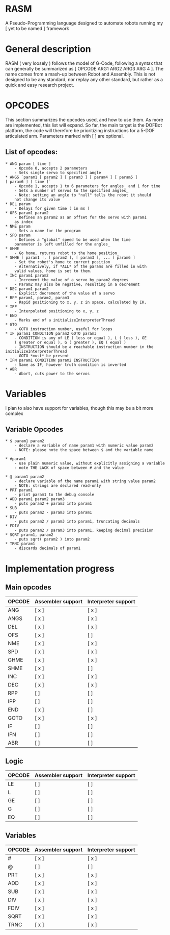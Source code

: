 # RASM
A Pseudo-Programming language designed to automate robots running my [ yet to be named ] framework

# General description
RASM ( very loosely ) follows the model of G-Code, following a syntax that can generally be summarized as [ OPCODE ARG1 ARG2 ARG3 ARG 4 ]. The name comes from a mash-up between Robot and Assembly. This is not designed to be any standard, nor replay any other standard, but rather as a quick and easy research project.

# OPCODES
 This section summarizes the opcodes used, and how to use them. As more are implemented, this list will expand. So far, the main target is the DOFBot platform, the code will therefore be prioritizing instructions for a 5-DOF articulated arm.
 Parameters marked with [ ] are optional.
## List of opcodes:
    * ANG param [ time ]
        - Opcode 0, accepts 2 parameters
        - Sets single servo to specified angle
    * ANGS `param1 [ param2 ] [ param3 ] [ param4 ] [ param5 ] 
    [ param6 ] [ time ]`
        - Opcode 1, accepts 1 to 6 parameters for angles_ and 1 for time
        - Sets a number of servos to the specified angles_
        - Note: setting an angle to "null" tells the robot it should
        not change its value
    * DEL param
        - Delays for given time ( in ms )
    * OFS param1 param2
        - Defines an param2 as an offset for the servo with param1 
        as index
    * NME param
        - Sets a name for the program
    * SPD param
        - Defines a "global" speed to be used when the time
        parameter is left unfilled for the angles_
    * GHME
        - Go home, returns robot to the home position_
    * SHME [ param1 ], [ param2 ], [ param3 ], ... [ param6 ]
        - Set the robot's home to current position_
        - Alternatively, if *ALL* of the params are filled in with
        valid values, home is set to them.
    * INC param1 param2
        - Increment the value of a servo by param2 degrees
        - Param2 may also be negative, resulting in a decrement
    * DEC param1 param2
        - Explicit decrement of the value of a servo
    * RPP param1, param2, param3
        - Rapid positioning to x, y, z in space, calculated by IK.
    * IPP
        - Interpolated positioning to x, y, z
    * END
        - Marks end of a initializeInterpreterThread
    * GTO
        - GOTO instruction number, useful for loops
    * IF param1 CONDITION param2 GOTO param3
        - CONDITION is any of LE ( less or equal ), L ( less ), GE 
        ( greater or equal ), G ( greater ), EQ ( equal )
        - INSTRUCTION should be a reachable instruction number in the initializeInterpreterThread
        - GOTO *must* be present
    * IFN param1 CONDITION param2 INSTRUCTION
        - Same as IF, however truth condition is inverted
    * ABR
        - Abort, cuts power to the servos

# Variables
I plan to also have support for variables, though this may be a bit more complex
## Variable Opcodes
    * $ param1 param2
        - declare a variable of name param1 with numeric value param2
        - NOTE: please note the space between $ and the variable name
    
    * #param1
        - use plain numeric value, without explicitly assigning a variable
        - note THE LACK of space between # and the value

    * @ param1 param2
        - declare variable of the name param1 with string value param2
        - NOTE: strings are declared read-only
    * PRT param1
        - print param1 to the debug console
    * ADD param1 param2 param3
        - puts param2 + param3 into param1
    * SUB
        - puts param2 - param3 into param1
    * DIV
        - puts param2 / param3 into param1, truncating decimals
    * FDIV
        - puts param2 / param3 into param1, keeping decimal precision
    * SQRT prarm1, param2
        - puts sqrt( param2 ) into param2
    * TRNC param1
        - discards decimals of param1

# Implementation progress
## Main opcodes

| OPCODE | Assembler support |   Interpreter support  |
|--------|-------------------|------------------------|
|ANG     |        [ x ]      |          [ x ]         |
|ANGS    |        [ x ]      |          [ x ]         |
|DEL     |        [ x ]      |          [ x ]         |
|OFS     |        [ x ]      |          [ ]           |
|NME     |        [ x ]      |          [ x ]         |
|SPD     |        [ x ]      |          [ x ]         |
|GHME    |        [ x ]      |          [ x ]         |
|SHME    |        [ x ]      |          [ ]           |
|INC     |        [ x ]      |          [ x ]         |
|DEC     |        [ x ]      |          [ x ]         |
|RPP     |        [ ]        |          [ ]           |
|IPP     |        [ ]        |          [ ]           |
|END     |        [ x ]      |          [ ]           |
|GOTO    |        [ x ]      |          [ x ]         |
|IF      |        [ ]        |          [ ]           |
|IFN     |        [ ]        |          [ ]           |
|ABR     |        [ ]        |          [ ]           |

## Logic

| OPCODE | Assembler support | Interpreter support |
|--------|-------------------|---------------------|
|LE      |        [ ]        |         [ ]         |
|L       |        [ ]        |         [ ]         |
|GE      |        [ ]        |         [ ]         |
|G       |        [ ]        |         [ ]         |
|EQ      |        [ ]        |         [ ]         |

## Variables
| OPCODE | Assembler support | Interpreter support |
|--------|-------------------|---------------------|
| #      |        [ x ]        |         [ x ]         |
| @      |        [ ]          |         [ ]           |
| PRT    |        [ x ]        |         [ x ]         |
| ADD    |        [ x ]        |         [ x ]         |
| SUB    |        [ x ]        |         [ x ]         |
| DIV    |        [ x ]        |         [ x ]         |
| FDIV   |        [ x ]        |         [ x ]         |
| SQRT   |        [ x ]        |         [ x ]         |
| TRNC   |        [ x ]        |         [ x ]         |